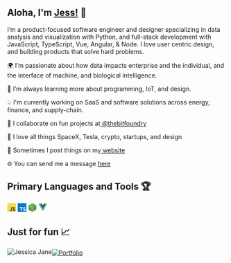 ## Aloha, I'm <a href="https://www.jessicajane.org"> Jess!</a> :pineapple:

I’m a product-focused software engineer and designer specializing in data analysis and visualization with Python, and full-stack development with JavaScript, TypeScript, Vue, Angular, & Node. I love user centric design, and building products that solve hard problems.

:earth_africa: I’m passionate about how data impacts enterprise and the individual, and the interface of machine, and biological intelligence.

:hatched_chick: I’m always learning more about programming, IoT, and design.

:bulb: I'm currently working on SaaS and software solutions across energy, finance, and supply-chain.

:briefcase: I collaborate on fun projects at<a href="https://www.thebitfoundry.net"> @thebitfoundry</a>

:rocket: I love all things SpaceX, Tesla, crypto, startups, and design

:art: Sometimes I post things on my<a href="https://www.jessicajane.org"> website</a>

:globe_with_meridians: You can send me a message <a href="https://jessicajane.org/contact/"> here</a>

## Primary Languages and Tools :trophy:

<p><img height="20" src="https://raw.githubusercontent.com/SciFae/image-data/master/javascript.png" style="max-width:100%;">
<a target="_blank" rel="noopener noreferrer"> <img height="20" src="https://raw.githubusercontent.com/SciFae/image-data/master/typescript.png" style="max-width:100%;"></a><a target="_blank" rel="noopener noreferrer"> <img height="20" src="https://raw.githubusercontent.com/SciFae/image-data/master/nodejs.png" style="max-width:100%;"></a> <img height="20" src="https://raw.githubusercontent.com/SciFae/image-data/master/vue.png" style="max-width:100%;"></a><a target="_blank" rel="noopener noreferrer"></p>

## Just for fun :chart_with_upwards_trend:

<!-- [![Jess's GitHub stats](https://github-readme-stats.vercel.app/api?username=scifae)](https://github.com/scifae/github-readme-stats) -->
<img align="left" src="https://github-readme-stats.vercel.app/api/top-langs/?username=scifae&layout=compact&theme=dark" alt="Jessica Jane"/> 

<a target="_blank" href="https://scifae.github.io"><img align="center" src="https://github-readme-stats.vercel.app/api/pin/?username=scifae&repo=scifae.github.io&theme=dark" alt="Portfolio"></a>
